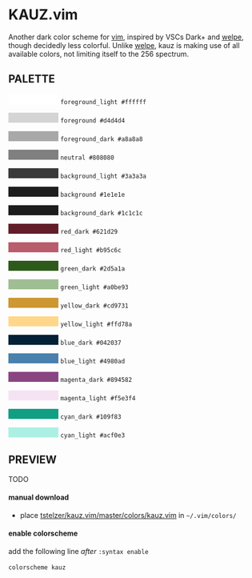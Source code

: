 # KAUZ.vim

Another dark color scheme for [vim](https://www.vim.org), inspired by VSCs
Dark+ and [welpe](https://www.github.com/tstelzer/welpe.vim), though decidedly less colorful. Unlike
[welpe](https://www.github.com/tstelzer/welpe.vim), kauz is making use of all
available colors, not limiting itself to the 256 spectrum.

## PALETTE

![#ffffff](preview/foreground_light.png) `foreground_light #ffffff`

![#d4d4d4](preview/foreground.png) `foreground #d4d4d4`

![#a8a8a8](preview/foreground_dark.png) `foreground_dark #a8a8a8`

![#808080](preview/neutral.png) `neutral #808080`

![#3a3a3a](preview/background_light.png) `background_light #3a3a3a`

![#1e1e1e](preview/background.png) `background #1e1e1e`

![#1c1c1c](preview/background_dark.png) `background_dark #1c1c1c`

![#621d29](preview/red_dark.png) `red_dark #621d29`

![#b95c6c](preview/red_light.png) `red_light #b95c6c`

![#2d5a1a](preview/green_dark.png) `green_dark #2d5a1a`

![#a0be93](preview/green_light.png) `green_light #a0be93`

![#cd9731](preview/yellow_dark.png) `yellow_dark #cd9731`

![#ffd78a](preview/yellow_light.png) `yellow_light #ffd78a`

![#042037](preview/blue_dark.png) `blue_dark #042037`

![#4980ad](preview/blue_light.png) `blue_light #4980ad`

![#894582](preview/magenta_dark.png) `magenta_dark #894582`

![#f5e3f4](preview/magenta_light.png) `magenta_light #f5e3f4`

![#109f83](preview/cyan_dark.png) `cyan_dark #109f83`

![#acf0e3](preview/cyan_light.png) `cyan_light #acf0e3`

## PREVIEW

TODO

#### manual download

- place [tstelzer/kauz.vim/master/colors/kauz.vim](https://raw.githubusercontent.com/tstelzer/kauz.vim/master/colors/kauz.vim) in `~/.vim/colors/`

#### enable colorscheme

add the following line *after* `:syntax enable`

`colorscheme kauz`

